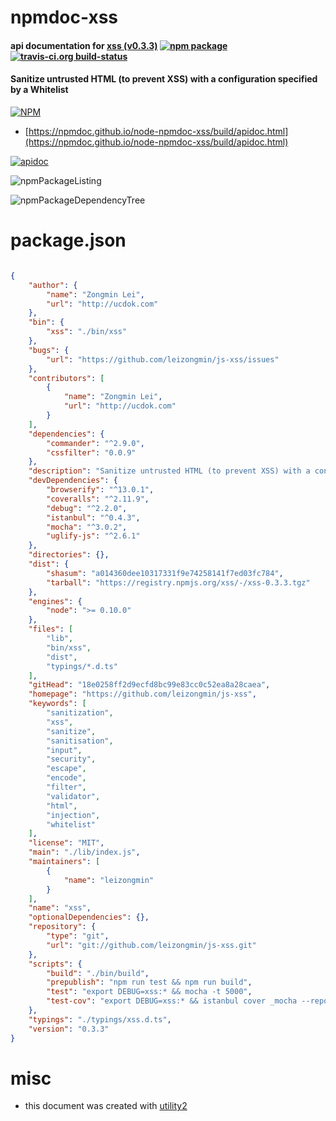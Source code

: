 # npmdoc-xss

#### api documentation for  [xss (v0.3.3)](https://github.com/leizongmin/js-xss)  [![npm package](https://img.shields.io/npm/v/npmdoc-xss.svg?style=flat-square)](https://www.npmjs.org/package/npmdoc-xss) [![travis-ci.org build-status](https://api.travis-ci.org/npmdoc/node-npmdoc-xss.svg)](https://travis-ci.org/npmdoc/node-npmdoc-xss)

#### Sanitize untrusted HTML (to prevent XSS) with a configuration specified by a Whitelist

[![NPM](https://nodei.co/npm/xss.png?downloads=true&downloadRank=true&stars=true)](https://www.npmjs.com/package/xss)

- [https://npmdoc.github.io/node-npmdoc-xss/build/apidoc.html](https://npmdoc.github.io/node-npmdoc-xss/build/apidoc.html)

[![apidoc](https://npmdoc.github.io/node-npmdoc-xss/build/screenCapture.buildCi.browser.%252Ftmp%252Fbuild%252Fapidoc.html.png)](https://npmdoc.github.io/node-npmdoc-xss/build/apidoc.html)

![npmPackageListing](https://npmdoc.github.io/node-npmdoc-xss/build/screenCapture.npmPackageListing.svg)

![npmPackageDependencyTree](https://npmdoc.github.io/node-npmdoc-xss/build/screenCapture.npmPackageDependencyTree.svg)



# package.json

```json

{
    "author": {
        "name": "Zongmin Lei",
        "url": "http://ucdok.com"
    },
    "bin": {
        "xss": "./bin/xss"
    },
    "bugs": {
        "url": "https://github.com/leizongmin/js-xss/issues"
    },
    "contributors": [
        {
            "name": "Zongmin Lei",
            "url": "http://ucdok.com"
        }
    ],
    "dependencies": {
        "commander": "^2.9.0",
        "cssfilter": "0.0.9"
    },
    "description": "Sanitize untrusted HTML (to prevent XSS) with a configuration specified by a Whitelist",
    "devDependencies": {
        "browserify": "^13.0.1",
        "coveralls": "^2.11.9",
        "debug": "^2.2.0",
        "istanbul": "^0.4.3",
        "mocha": "^3.0.2",
        "uglify-js": "^2.6.1"
    },
    "directories": {},
    "dist": {
        "shasum": "a014360dee10317331f9e74258141f7ed03fc784",
        "tarball": "https://registry.npmjs.org/xss/-/xss-0.3.3.tgz"
    },
    "engines": {
        "node": ">= 0.10.0"
    },
    "files": [
        "lib",
        "bin/xss",
        "dist",
        "typings/*.d.ts"
    ],
    "gitHead": "18e0258ff2d9ecfd8bc99e83cc0c52ea8a28caea",
    "homepage": "https://github.com/leizongmin/js-xss",
    "keywords": [
        "sanitization",
        "xss",
        "sanitize",
        "sanitisation",
        "input",
        "security",
        "escape",
        "encode",
        "filter",
        "validator",
        "html",
        "injection",
        "whitelist"
    ],
    "license": "MIT",
    "main": "./lib/index.js",
    "maintainers": [
        {
            "name": "leizongmin"
        }
    ],
    "name": "xss",
    "optionalDependencies": {},
    "repository": {
        "type": "git",
        "url": "git://github.com/leizongmin/js-xss.git"
    },
    "scripts": {
        "build": "./bin/build",
        "prepublish": "npm run test && npm run build",
        "test": "export DEBUG=xss:* && mocha -t 5000",
        "test-cov": "export DEBUG=xss:* && istanbul cover _mocha --report lcovonly -- -t 5000 -R spec && cat ./coverage/lcov.info | ./node_modules/coveralls/bin/coveralls.js && rm -rf ./coverage"
    },
    "typings": "./typings/xss.d.ts",
    "version": "0.3.3"
}
```



# misc
- this document was created with [utility2](https://github.com/kaizhu256/node-utility2)
